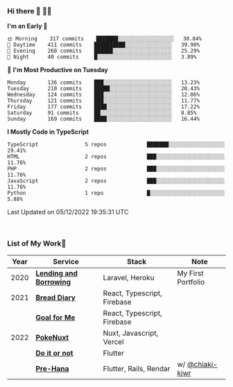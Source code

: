 ### Hi there 👋 🧑‍💻



<!--START_SECTION:waka-->
**I'm an Early 🐤** 

```text
🌞 Morning    317 commits    ███████░░░░░░░░░░░░░░░░░░   30.84% 
🌆 Daytime    411 commits    ██████████░░░░░░░░░░░░░░░   39.98% 
🌃 Evening    260 commits    ██████░░░░░░░░░░░░░░░░░░░   25.29% 
🌙 Night      40 commits     █░░░░░░░░░░░░░░░░░░░░░░░░   3.89%

```
📅 **I'm Most Productive on Tuesday** 

```text
Monday       136 commits    ███░░░░░░░░░░░░░░░░░░░░░░   13.23% 
Tuesday      210 commits    █████░░░░░░░░░░░░░░░░░░░░   20.43% 
Wednesday    124 commits    ███░░░░░░░░░░░░░░░░░░░░░░   12.06% 
Thursday     121 commits    ███░░░░░░░░░░░░░░░░░░░░░░   11.77% 
Friday       177 commits    ████░░░░░░░░░░░░░░░░░░░░░   17.22% 
Saturday     91 commits     ██░░░░░░░░░░░░░░░░░░░░░░░   8.85% 
Sunday       169 commits    ████░░░░░░░░░░░░░░░░░░░░░   16.44%

```


**I Mostly Code in TypeScript** 

```text
TypeScript               5 repos             ███████░░░░░░░░░░░░░░░░░░   29.41% 
HTML                     2 repos             ███░░░░░░░░░░░░░░░░░░░░░░   11.76% 
PHP                      2 repos             ███░░░░░░░░░░░░░░░░░░░░░░   11.76% 
JavaScript               2 repos             ███░░░░░░░░░░░░░░░░░░░░░░   11.76% 
Python                   1 repo              █░░░░░░░░░░░░░░░░░░░░░░░░   5.88%

```



 Last Updated on 05/12/2022 19:35:31 UTC
<!--END_SECTION:waka-->


<br />

### List of My Work🚀

| Year | Service | Stack | Note |
|--|--|--|--|
| 2020 | [**Lending and Borrowing**](https://lending-and-borrowing.herokuapp.com/) | Laravel, Heroku | My First Portfolio |
| 2021 | [**Bread Diary**](https://bread-diary-web.web.app/) | React, Typescript, Firebase | |
|  | [**Goal for Me**](https://goal-for-me.web.app/) | React, Typescript, Firebase | |
| 2022 | [**PokeNuxt**](https://pokenuxt.vercel.app/) | Nuxt, Javascript, Vercel | |
|  | [**Do it or not**](https://apps.apple.com/jp/app/do-it-or-not/id1613818865) | Flutter | |
|  | [**Pre-Hana**](https://apps.apple.com/us/app/%E3%83%97%E3%83%AA%E8%8A%B1-%E7%B5%90%E5%A9%9A%E5%BC%8F%E6%BA%96%E5%82%99%E3%81%AB%E7%89%B9%E5%8C%96%E3%81%97%E3%81%9Ftodo%E7%AE%A1%E7%90%86%E3%82%A2%E3%83%97%E3%83%AA/id1639773221) | Flutter, Rails, Rendar | w/ [@chiaki-kjwr](https://github.com/chiaki-kjwr) |
